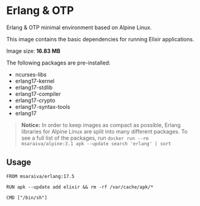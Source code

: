 Erlang & OTP
=====

Erlang & OTP minimal environment based on Alpine Linux. 

This image contains the basic dependencies for running Elixir applications.

Image size: **16.83 MB**

The following packages are pre-installed:

- ncurses-libs
- erlang17-kernel
- erlang17-stdlib
- erlang17-compiler
- erlang17-crypto
- erlang17-syntax-tools
- erlang17

> **Notice:** In order to keep images as compact as possible, Erlang libraries for Alpine Linux are split into many different packages. To see a full list of the packages, run `docker run --rm msaraiva/alpine:3.1 apk --update search 'erlang' | sort`

## Usage

```
FROM msaraiva/erlang:17.5

RUN apk --update add elixir && rm -rf /var/cache/apk/*

CMD ["/bin/sh"]

```

